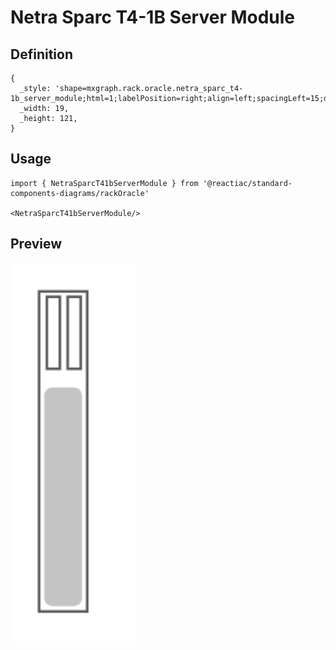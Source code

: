 # Netra Sparc T4-1B Server Module

## Definition

```
{
  _style: 'shape=mxgraph.rack.oracle.netra_sparc_t4-1b_server_module;html=1;labelPosition=right;align=left;spacingLeft=15;dashed=0;shadow=0;fillColor=#ffffff;',
  _width: 19,
  _height: 121,
}
```

## Usage

```
import { NetraSparcT41bServerModule } from '@reactiac/standard-components-diagrams/rackOracle'

<NetraSparcT41bServerModule/>
```

## Preview

<img src="./netra-sparc-t4-1b-server-module.png" width="200"/>
